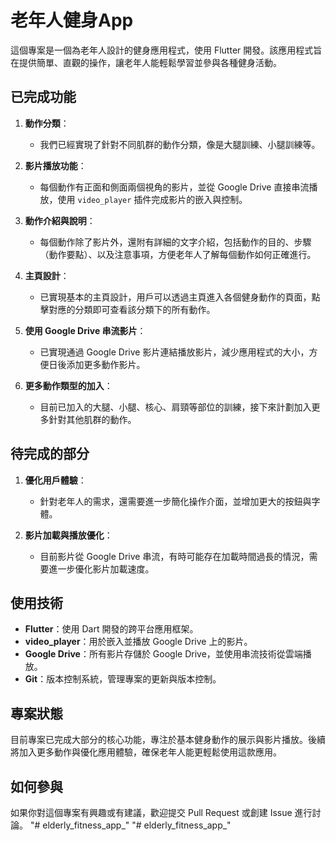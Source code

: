 # 老年人健身App

這個專案是一個為老年人設計的健身應用程式，使用 Flutter 開發。該應用程式旨在提供簡單、直觀的操作，讓老年人能輕鬆學習並參與各種健身活動。

## 已完成功能

1. **動作分類**：
   - 我們已經實現了針對不同肌群的動作分類，像是大腿訓練、小腿訓練等。
   
2. **影片播放功能**：
   - 每個動作有正面和側面兩個視角的影片，並從 Google Drive 直接串流播放，使用 `video_player` 插件完成影片的嵌入與控制。
   
3. **動作介紹與說明**：
   - 每個動作除了影片外，還附有詳細的文字介紹，包括動作的目的、步驟（動作要點）、以及注意事項，方便老年人了解每個動作如何正確進行。

4. **主頁設計**：
   - 已實現基本的主頁設計，用戶可以透過主頁進入各個健身動作的頁面，點擊對應的分類即可查看該分類下的所有動作。
   
5. **使用 Google Drive 串流影片**：
   - 已實現通過 Google Drive 影片連結播放影片，減少應用程式的大小，方便日後添加更多動作影片。

6. **更多動作類型的加入**：
   - 目前已加入的大腿、小腿、核心、肩頸等部位的訓練，接下來計劃加入更多針對其他肌群的動作。
## 待完成的部分

1. **優化用戶體驗**：
   - 針對老年人的需求，還需要進一步簡化操作介面，並增加更大的按鈕與字體。
   
2. **影片加載與播放優化**：
   - 目前影片從 Google Drive 串流，有時可能存在加載時間過長的情況，需要進一步優化影片加載速度。

## 使用技術

- **Flutter**：使用 Dart 開發的跨平台應用框架。
- **video_player**：用於嵌入並播放 Google Drive 上的影片。
- **Google Drive**：所有影片存儲於 Google Drive，並使用串流技術從雲端播放。
- **Git**：版本控制系統，管理專案的更新與版本控制。

## 專案狀態

目前專案已完成大部分的核心功能，專注於基本健身動作的展示與影片播放。後續將加入更多動作與優化應用體驗，確保老年人能更輕鬆使用這款應用。

## 如何參與

如果你對這個專案有興趣或有建議，歡迎提交 Pull Request 或創建 Issue 進行討論。
"# elderly_fitness_app_" 
"# elderly_fitness_app_" 
